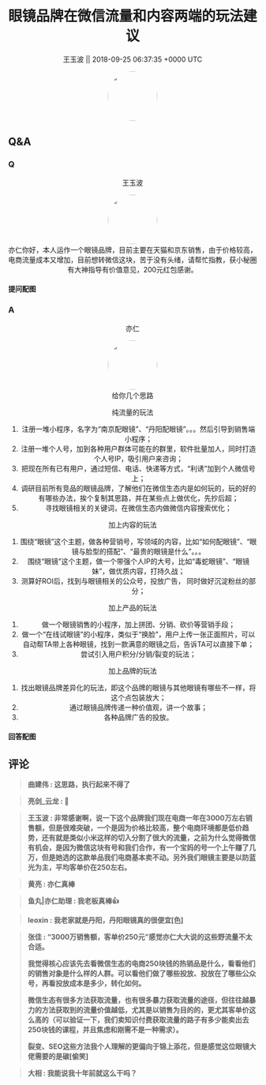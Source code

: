 <h1 align="center">眼镜品牌在微信流量和内容两端的玩法建议</h1>




<p align="center">
    <a>王玉波 || 2018-09-25 06:37:35 &#43;0000 UTC</a>
</p>
<div align="center">
    <img src="https://images.zsxq.com/FuPWI1W4op3um9W2MCKyXXjtsYNL?e=1590940799&amp;token=kIxbL07-8jAj8w1n4s9zv64FuZZNEATmlU_Vm6zD:XG-pk8jh3T4mt2Abw7s5DmZ9x4k=" width="100" height="100" style="border:1px solid;border-radius:50%; color:#ffffff"/>
</div>




## Q&A

### Q
<div class="question">

<div align="center">
<p align="center">
    <a>王玉波</a>
</p>
<img src="https://images.zsxq.com/FuPWI1W4op3um9W2MCKyXXjtsYNL?e=1590940799&amp;token=kIxbL07-8jAj8w1n4s9zv64FuZZNEATmlU_Vm6zD:XG-pk8jh3T4mt2Abw7s5DmZ9x4k=" width="100" height="100" style="border:1px solid;border-radius:50%; color:#ffffff"/>
<br>
亦仁你好，本人运作一个眼镜品牌，目前主要在天猫和京东销售，由于价格较高，电商流量成本又增加，目前想转微信这块，苦于没有头绪，请帮忙指教，获小秘圈有大神指导有价值意见，200元红包感谢。
</div>

#### 提问配图

<div class="image" align="center">

</div>
</div>

### A

<div class="answer">
<div align="center">
<p align="center">
    <a>亦仁</a>
</p>
<img src="https://images.zsxq.com/Fn3NQqCN8nuGF86yZPXSbEsl0mb3?e=1590940799&amp;token=kIxbL07-8jAj8w1n4s9zv64FuZZNEATmlU_Vm6zD:pfbNc8W3hS0oYG_hyXXh_rHMHuc=" width="100" height="100" style="border:1px solid;border-radius:50%; color:#ffffff"/>
<br>
给你几个思路

纯流量的玩法

  1. 注册一堆小程序，名字为“南京配眼镜”、“丹阳配眼镜”。。。然后引导到销售端小程序；
  2. 注册一堆个人号，加到各种用户群体可能在的群里，软件批量加人，同时打造个人号IP，吸引用户来咨询；
  3. 把现在所有已有用户，通过短信、电话、快递等方式，“利诱”加到个人微信号上；
  4. 调研目前所有竞品的眼镜品牌，了解他们在微信生态内是如何玩的，玩的好的有哪些办法，挨个复制其思路，并在某些点上做优化，先抄后超；
  5. 寻找眼镜相关的关键词，在微信生态内做微信内容搜索优化；

加上内容的玩法

  1. 围绕“眼镜”这个主题，做各种营销号，写领域的内容，比如“如何配眼镜”、“眼镜与脸型的搭配”、“最贵的眼镜是什么”。。。
  2. 围绕“眼镜”这个主题，做一个带强个人IP的大号，比如“毒蛇眼镜”、“眼镜妹”，做优质内容，打持久战；
  3. 测算好ROI后，找到与眼镜相关的公众号，投放广告， 同时做好沉淀粉丝的部分；

加上产品的玩法

  1. 做一个眼镜销售的小程序，加上拼团、分销、砍价等营销手段；
  2. 做一个“在线试眼镜”的小程序，类似于“换脸”，用户上传一张正面照片，可以自动帮TA带上各种眼镜，找到一款满意的眼镜之后，告诉TA可以直接下单；
  3. 尝试引入用户积分/分销/裂变的玩法；

加上品牌的玩法

  1. 找出眼镜品牌差异化的玩法，即这个品牌的眼镜与其他眼镜有哪些不一样，将这个点包装放大；
  2. 通过眼镜品牌传递一种价值观，讲一个故事；
  3. 各种品牌广告的投放。
</div>


#### 回答配图

<div class="image" align="center">

</div>
</div>


## 评论

<div align="left">
<div>

<blockquote >
<span> <strong>曲建伟 : 这思路，执行起来不得了 </strong></span>
</blockquote>

<blockquote >
<span> <strong>亮剑_云龙 : 🐂 </strong></span>
</blockquote>

<blockquote >
<span> <strong>王玉波 : 非常感谢啊，说一下这个品牌我们现在电商一年在3000万左右销售额，但是很难突破，一个是因为价格比较高，整个电商环境都是低价趋势，还有就是类似小米这样的切入分割了很大的流量，之前为什么觉得微信有机会，是因为微信这块有号和我们合作，有一个宝妈的号一个上午赚了几万，但是她选的这款单品我们电商基本卖不动。另外我们眼镜主要是以防蓝光为主，平均客单价在250左右。 </strong></span>
</blockquote>

<blockquote >
<span> <strong>黄亮 : 亦仁真棒 </strong></span>
</blockquote>

<blockquote >
<span> <strong>鱼丸|亦仁助理 : 我老板真棒👍 </strong></span>
</blockquote>

<blockquote >
<span> <strong>leoxin : 我老家就是丹阳，丹阳眼镜真的很便宜[色] </strong></span>
</blockquote>

<blockquote >
<span> <strong>张佳 : “3000万销售额，客单价250元”感觉亦仁大大说的这些野流量不太合适。

我觉得核心应该先去看微信生态的电商250块钱的热销品是什么，看看他们的销售对象是什么样的人群。可以看他们做了哪些投放、投放在了哪些公众号，再看投放成本是多少，转化如何。

微信生态有很多方法获取流量，也有很多暴力获取流量的途径，但往往越暴力的方法获取到的流量价值越低，尤其是以销售为目的的，更尤其客单价这么高的（可以验证一下，我们卖知识付费获取流量的路子有多少能卖出去250块钱的课程，并且焦虑和刚需不是一种需求）。

裂变、SEO这些方法我个人理解的更偏向于锦上添花，但是感觉这位眼镜大佬需要的是碳[偷笑] </strong></span>
</blockquote>

<blockquote >
<span> <strong>大相 : 我能说我十年前就这么干吗？ </strong></span>
</blockquote>

</div>
</div>
